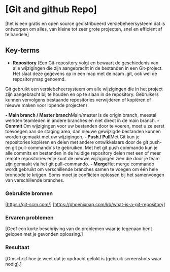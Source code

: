 # [Git and github Repo]
[het is een gratis en open source gedistribueerd versiebeheersysteem dat is ontworpen om alles, van kleine tot zeer grote projecten, snel en efficiënt af te handele]

## Key-terms
-	**Repository** (Een Git-repository volgt en bewaart de geschiedenis van alle wijzigingen die zijn aangebracht in de bestanden in een Git-project. Het slaat deze gegevens op in een map met de naam .git, ook wel de repositorymap genoemd.

Git gebruikt een versiebeheersysteem om alle wijzigingen die in het project zijn aangebracht bij te houden en op te slaan in de repository. Gebruikers kunnen vervolgens bestaande repositories verwijderen of kopiëren of nieuwe maken voor lopende projecten)

**-	Main branch / Master branch**Main/master is de origin branch, meestal werkten teamleden in andere branches en niet direct in de main branch.
**-	Commit** Om wijzigingen voor uw bestanden door te voeren, moet u ze eerst toevoegen aan de staging area, dan nieuwe gewijzigde bestanden kunnen worden gemaakt met uw wijzigingen.
**-	Push / Pull**Met Git kun je repositories kopiëren en delen met andere ontwikkelaars door de git push- en git pull-commando's te gebruiken.
Met het git push commando kun je alle commits en bestanden in de huidige repository delen met een of meer remote repositories enje kunt de nieuwe wijzigingen zien die door je team zijn gemaakt via het git pull-commando.
**-	Merge**Het merge commando wordt gebruikt om verschillende branches samen te voegen om één hele broncode te krijgen. Soms moet je conflicten oplossen bij het samenvoegen van verschillende branches.

### Gebruikte bronnen
[https://git-scm.com/]
[https://phoenixnap.com/kb/what-is-a-git-repository]

### Ervaren problemen
[Geef een korte beschrijving van de problemen waar je tegenaan bent gelopen met je gevonden oplossing.]

### Resultaat
[Omschrijf hoe je weet dat je opdracht gelukt is (gebruik screenshots waar nodig).]
